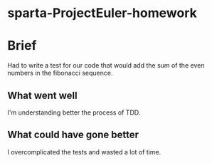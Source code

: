 # sparta-ProjectEuler-homework

# Brief
Had to write a test for our code that would add the sum of the even numbers in the fibonacci sequence.

## What went well
I'm understanding better the process of TDD.

## What could have gone better
I overcomplicated the tests and wasted a lot of time.
